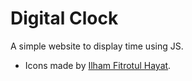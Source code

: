 # Digital Clock
 A simple website to display time using JS.

 * Icons made by [Ilham Fitrotul Hayat](https://www.flaticon.com/authors/ilham-fitrotul-hayat).
